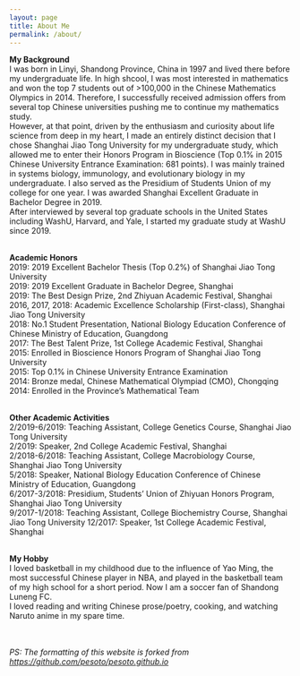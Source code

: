 ```yaml
---
layout: page
title: About Me
permalink: /about/
---
```


<p style="text-align:justify">
  
<strong>My Background</strong><br>
I was born in Linyi, Shandong Province, China in 1997 and lived there before my undergraduate life. In high shcool, I was most interested in mathematics and won the top 7 students out of >100,000 in the Chinese Mathematics Olympics in 2014. Therefore, I successfully received admission offers from several top Chinese universities pushing me to continue my mathematics study.<br>
However, at that point, driven by the enthusiasm and curiosity about life science from deep in my heart, I made an entirely distinct decision that I chose Shanghai Jiao Tong University for my undergraduate study, which allowed me to enter their Honors Program in Bioscience (Top 0.1% in 2015 Chinese University Entrance Examination: 681 points). I was mainly trained in systems biology, immunology, and evolutionary biology in my undergraduate. I also served as the Presidium of Students Union of my college for one year. I was awarded Shanghai Excellent Graduate in Bachelor Degree in 2019.<br>
After interviewed by several top graduate schools in the United States including WashU, Harvard, and Yale, I started my graduate study at WashU since 2019.<br><br>


<strong>Academic Honors</strong><br>
2019:	2019 Excellent Bachelor Thesis (Top 0.2%) of Shanghai Jiao Tong University<br>
2019:	2019 Excellent Graduate in Bachelor Degree, Shanghai<br>
2019:	The Best Design Prize, 2nd Zhiyuan Academic Festival, Shanghai<br>
2016, 2017, 2018:	Academic Excellence Scholarship (First-class), Shanghai Jiao Tong University<br>
2018:	No.1 Student Presentation, National Biology Education Conference of Chinese Ministry of Education, Guangdong<br>
2017:	The Best Talent Prize, 1st College Academic Festival, Shanghai<br>
2015:	Enrolled in Bioscience Honors Program of Shanghai Jiao Tong University<br>
2015:	Top 0.1% in Chinese University Entrance Examination<br>
2014:	Bronze medal, Chinese Mathematical Olympiad (CMO), Chongqing<br>
2014:	Enrolled in the Province’s Mathematical Team
<br><br>


<strong>Other Academic Activities</strong><br>
2/2019-6/2019:	Teaching Assistant, College Genetics Course, Shanghai Jiao Tong University<br>
2/2019:	Speaker, 2nd College Academic Festival, Shanghai<br>
2/2018-6/2018:	Teaching Assistant, College Macrobiology Course, Shanghai Jiao Tong University<br>
5/2018:	Speaker, National Biology Education Conference of Chinese Ministry of Education, Guangdong<br>
6/2017-3/2018:	Presidium, Students’ Union of Zhiyuan Honors Program, Shanghai Jiao Tong University<br>
9/2017-1/2018:	Teaching Assistant, College Biochemistry Course, Shanghai Jiao Tong University
12/2017:	Speaker, 1st College Academic Festival, Shanghai
<br><br>


<strong>My Hobby</strong><br>
I loved basketball in my childhood due to the influence of Yao Ming, the most successful Chinese player in NBA, and played in the basketball team of my high school for a short period. Now I am a soccer fan of Shandong Luneng FC.<br>
I loved reading and writing Chinese prose/poetry, cooking, and watching Naruto anime in my spare time.<br><br>

<br><i>PS: The formatting of this website is forked from <a href="https://github.com/pesoto/pesoto.github.io" target="_self">https://github.com/pesoto/pesoto.github.io</a></i>
<br></p>
